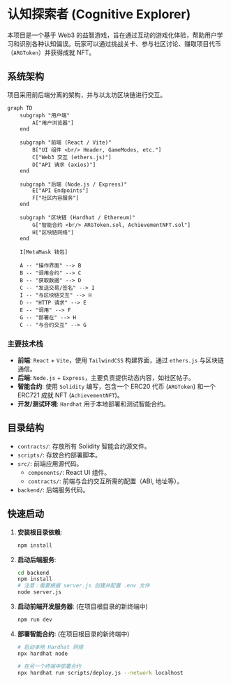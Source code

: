 # 认知探索者 (Cognitive Explorer)

本项目是一个基于 Web3 的益智游戏，旨在通过互动的游戏化体验，帮助用户学习和识别各种认知偏误。玩家可以通过挑战关卡、参与社区讨论、赚取项目代币（`ARGToken`）并获得成就 NFT。

## 系统架构

项目采用前后端分离的架构，并与以太坊区块链进行交互。

```mermaid
graph TD
    subgraph "用户端"
        A["用户浏览器"]
    end

    subgraph "前端 (React / Vite)"
        B["UI 组件 <br/> Header, GameModes, etc."]
        C["Web3 交互 (ethers.js)"]
        D["API 请求 (axios)"]
    end

    subgraph "后端 (Node.js / Express)"
        E["API Endpoints"]
        F["社区内容服务"]
    end

    subgraph "区块链 (Hardhat / Ethereum)"
        G["智能合约 <br/> ARGToken.sol, AchievementNFT.sol"]
        H["区块链网络"]
    end

    I[MetaMask 钱包]

    A -- "操作界面" --> B
    B -- "调用合约" --> C
    B -- "获取数据" --> D
    C -- "发送交易/签名" --> I
    I -- "与区块链交互" --> H
    D -- "HTTP 请求" --> E
    E -- "调用" --> F
    G -- "部署在" --> H
    C -- "与合约交互" --> G
```

### 主要技术栈

*   **前端**: `React` + `Vite`，使用 `TailwindCSS` 构建界面，通过 `ethers.js` 与区块链通信。
*   **后端**: `Node.js` + `Express`，主要负责提供动态内容，如社区帖子。
*   **智能合约**: 使用 `Solidity` 编写，包含一个 ERC20 代币 (`ARGToken`) 和一个 ERC721 成就 NFT (`AchievementNFT`)。
*   **开发/测试环境**: `Hardhat` 用于本地部署和测试智能合约。

## 目录结构

*   `contracts/`: 存放所有 Solidity 智能合约源文件。
*   `scripts/`: 存放合约部署脚本。
*   `src/`: 前端应用源代码。
    *   `components/`: React UI 组件。
    *   `contracts/`: 前端与合约交互所需的配置（ABI, 地址等）。
*   `backend/`: 后端服务代码。

## 快速启动

1.  **安装根目录依赖**:
    ```bash
    npm install
    ```

2.  **启动后端服务**:
    ```bash
    cd backend
    npm install
    # 注意：需要根据 server.js 创建并配置 .env 文件
    node server.js
    ```

3.  **启动前端开发服务器**:
    (在项目根目录的新终端中)
    ```bash
    npm run dev
    ```

4.  **部署智能合约**:
    (在项目根目录的新终端中)
    ```bash
    # 启动本地 Hardhat 网络
    npx hardhat node

    # 在另一个终端中部署合约
    npx hardhat run scripts/deploy.js --network localhost
    ``` 